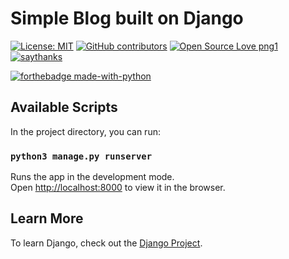 # Simple Blog built on Django

[![License: MIT](https://img.shields.io/badge/License-MIT-yellow.svg)](https://opensource.org/licenses/MIT) [![GitHub contributors](https://img.shields.io/github/contributors/Naereen/StrapDown.js.svg)](https://GitHub.com/Naereen/StrapDown.js/graphs/contributors/) [![Open Source Love png1](https://badges.frapsoft.com/os/v1/open-source.png?v=103)](https://github.com/ellerbrock/open-source-badges/) [![saythanks](https://img.shields.io/badge/say-thanks-ff69b4.svg)](https://saythanks.io/to/kennethreitz)

[![forthebadge made-with-python](http://ForTheBadge.com/images/badges/made-with-python.svg)](https://www.python.org/)

## Available Scripts

In the project directory, you can run:

### `python3 manage.py runserver`

Runs the app in the development mode.<br>
Open [http://localhost:8000](http://localhost:8000) to view it in the browser.

## Learn More

To learn Django, check out the [Django Project](https://www.djangoproject.com/).


